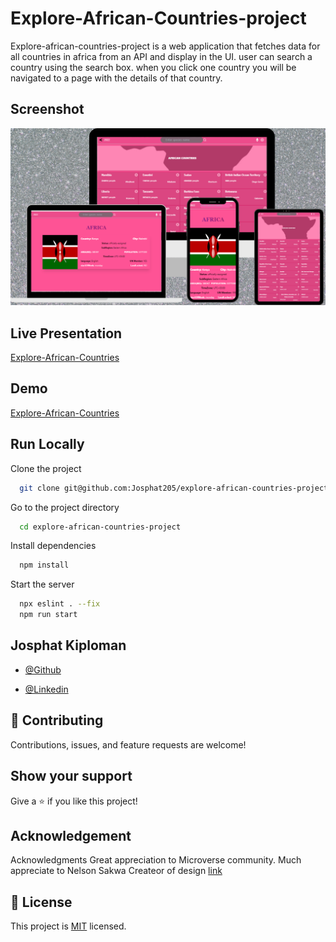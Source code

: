 # Explore-African-Countries-project
Explore-african-countries-project is a web application that fetches data for all countries in africa from an API  and display in the UI. user can search a country using the search box. when you click one country you will be navigated to a page with the details of that country.


## Screenshot
![App Screenshot](design.png)

## Live Presentation

[Explore-African-Countries](https://www.loom.com/share/6f39e75b7f074c4d8390fe79d6488700)

## Demo

[Explore-African-Countries](https://explore-africa-loman.netlify.app/)


## Run Locally

Clone the project

```bash
  git clone git@github.com:Josphat205/explore-african-countries-project.git
```

Go to the project directory

```bash
  cd explore-african-countries-project
```

Install dependencies

```bash
  npm install
```

Start the server

```bash
  npx eslint . --fix
  npm run start
```


## Josphat Kiploman

- [@Github](https://github.com/Josphat205)

- [@Linkedin](https://www.linkedin.com/in/josphat-kiploman-797430236/)




## 🤝 Contributing

Contributions, issues, and feature requests are welcome!

## Show your support

Give a ⭐ if you like this project!

## Acknowledgement
Acknowledgments Great appreciation to Microverse community. Much appreciate to Nelson Sakwa Createor of design [link](https://www.behance.net/gallery/31579789/Ballhead-App-%28Free-PSDs%29)

## 📝 License

This project is [MIT](./MIT.md) licensed.
